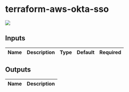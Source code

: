 # terraform-aws-okta-sso

[![](https://github.com/rhythmictech/terraform-aws-okta-sso/workflows/check/badge.svg)](https://github.com/rhythmictech/terraform-aws-okta-sso/actions)


<!-- BEGINNING OF PRE-COMMIT-TERRAFORM DOCS HOOK -->
## Inputs

| Name | Description | Type | Default | Required |
|------|-------------|:----:|:-----:|:-----:|

## Outputs

| Name | Description |
|------|-------------|

<!-- END OF PRE-COMMIT-TERRAFORM DOCS HOOK -->
